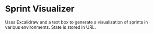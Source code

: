 # Sprint Visualizer

Uses Excalidraw and a text box to generate a visualization of sprints in various environments. State is stored in URL.
